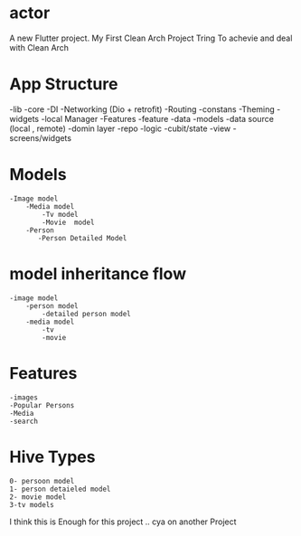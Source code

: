 # actor

A new Flutter project.
My First Clean Arch Project 
Tring To achevie and deal with Clean Arch 


#  App Structure
-lib
    -core
        -DI
        -Networking (Dio + retrofit)
        -Routing
        -constans
        -Theming
        -widgets
        -local Manager
    -Features
        -feature
            -data
                -models
                -data source (local , remote)
            -domin layer
                -repo
            -logic
                -cubit/state
            -view
                -screens/widgets

# Models    
    -Image model
        -Media model
            -Tv model
            -Movie  model
        -Person
           -Person Detailed Model
           
# model inheritance flow
    -image model
        -person model
            -detailed person model
        -media model
            -tv
            -movie
# Features
    -images
    -Popular Persons
    -Media
    -search

# Hive Types
    0- persoon model
    1- person detaieled model
    2- movie model
    3-tv models


I think this is Enough for this project .. cya on another Project